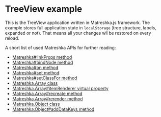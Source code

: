 # TreeView example
This is the TreeView application written in Matreshka.js framework. The example stores full application state in ``localStorage`` (tree structure, labels, expanded or not). That means all your changes wll be restored on every reload.

A short list of used Matreshka APIs for further reading:
- [Matreshka#linkProps method](http://matreshka.io/#!Matreshka-linkProps)
- [Matreshka#bindNode method](http://matreshka.io/#!Matreshka-bindNode)
- [Matreshka#on method](http://matreshka.io/#!Matreshka-on)
- [Matreshka#set method](http://matreshka.io/#!Matreshka-set)
- [Matreshka#setClassFor method](http://matreshka.io/#!Matreshka-setClassFor)
- [Matreshka.Array class](http://matreshka.io/#!Matreshka.Array)
- [Matreshka.Array#itemRenderer virtual property](http://matreshka.io/#!Matreshka.Array-itemRenderer)
- [Matreshka.Array#recreate method](http://matreshka.io/#!Matreshka.Array-recreate)
- [Matreshka.Array#rerender method](http://matreshka.io/#!Matreshka.Array-rerender)
- [Matreshka.Object class](http://matreshka.io/#!Matreshka.Object)
- [Matreshka.Object#addDataKeys method](http://matreshka.io/#!Matreshka.Object-addDataKeys)